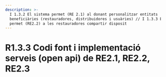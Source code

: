 ```yaml
---
description: >-
  I 1.3.2 El sistema permet (RE 2.1) al donant personalitzar entitats
  beneficiàries (restauradores, distribuidores i usuàries) // I 1.3.3 El sistema
  permet (RE2.2) a les restauradores compartir disposit
---
```


# R1.3.3 Codi font i implementació serveis \(open api\) de RE2.1, RE2.2, RE2.3


